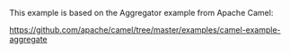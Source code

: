 This example is based on the Aggregator example from Apache Camel:

https://github.com/apache/camel/tree/master/examples/camel-example-aggregate
